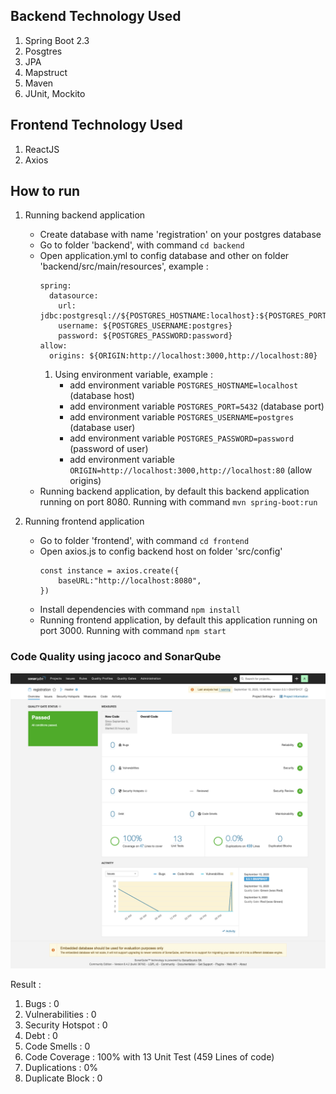 ## Backend Technology Used
1. Spring Boot 2.3
2. Posgtres
3. JPA
4. Mapstruct
5. Maven
6. JUnit, Mockito

## Frontend Technology Used
1. ReactJS
2. Axios

## How to run
1. Running backend application
    - Create database with name 'registration' on your postgres database
    - Go to folder 'backend', with command ```cd backend```
    - Open application.yml to config database and other on folder 'backend/src/main/resources', example :
      ```
      spring:        
        datasource:
          url: jdbc:postgresql://${POSTGRES_HOSTNAME:localhost}:${POSTGRES_PORT:5432}/${POSTGRES_DATABASE:registration}
          username: ${POSTGRES_USERNAME:postgres}
          password: ${POSTGRES_PASSWORD:password}
      allow:
        origins: ${ORIGIN:http://localhost:3000,http://localhost:80}
      ```
      1. Using environment variable, example :
         - add environment variable ```POSTGRES_HOSTNAME=localhost``` (database host)
         - add environment variable ```POSTGRES_PORT=5432``` (database port)
         - add environment variable ```POSTGRES_USERNAME=postgres``` (database user)
         - add environment variable ```POSTGRES_PASSWORD=password``` (password of user)
         - add environment variable ```ORIGIN=http://localhost:3000,http://localhost:80``` (allow origins)     
    - Running backend application, by default this backend application running on port 8080. Running with command 
        ```mvn spring-boot:run```

2. Running frontend application
    - Go to folder 'frontend', with command ```cd frontend```
    - Open axios.js to config backend host on folder 'src/config'
      ```
      const instance = axios.create({
          baseURL:"http://localhost:8080",
      })
      ```
    - Install dependencies with command ```npm install```
    - Running frontend application, by default this application running on port 3000. Running with command ```npm start```

### Code Quality using jacoco and SonarQube
![title](code_quality_test_using_sonar_qube.png)

Result :
1. Bugs : 0
2. Vulnerabilities : 0
3. Security Hotspot : 0
3. Debt : 0
4. Code Smells : 0
5. Code Coverage : 100% with 13 Unit Test (459 Lines of code)
6. Duplications : 0%
7. Duplicate Block : 0

